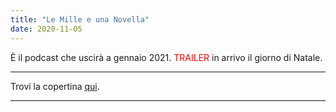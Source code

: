 ```yaml
---
title: "Le Mille e una Novella"
date: 2020-11-05
---
```


È il podcast che uscirà a gennaio 2021. <span style="color:red">TRAILER</span> in arrivo il giorno di Natale.

---

Trovi la copertina [qui](https://www.instagram.com/p/CHNSRe7DOAg/).

---
